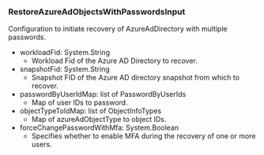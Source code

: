 ### RestoreAzureAdObjectsWithPasswordsInput
Configuration to initiate recovery of AzureAdDirectory with multiple passwords.

- workloadFid: System.String
  - Workload Fid of the Azure AD Directory to recover.
- snapshotFid: System.String
  - Snapshot FID of the Azure AD directory snapshot from which to recover.
- passwordByUserIdMap: list of PasswordByUserIds
  - Map of user IDs to password.
- objectTypeToIdMap: list of ObjectInfoTypes
  - Map of azureAdObjectType to object IDs.
- forceChangePasswordWithMfa: System.Boolean
  - Specifies whether to enable MFA during the recovery of one or more users.
